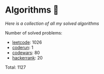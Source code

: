 # Algorithms 🏯

_Here is a collection of all my solved algorithms_

Number of solved problems:
- [leetcode](https://leetcode.com): 1026
- [coderun](https://coderun.yandex.ru/): 1
- [codewars](https://www.codewars.com): 80
- [hackerrank](https://www.hackerrank.com): 20

Total: 1127

